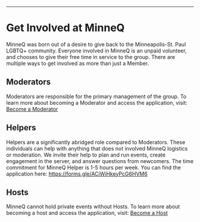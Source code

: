 ---

# Get Involved at MinneQ

MinneQ was born out of a desire to give back to the Minneapolis-St. Paul LGBTQ+ community. Everyone involved in MinneQ is an unpaid volunteer, and chooses to give their free time in service to the group. There are multiple ways to get involved as more than just a Member.

## Moderators

Moderators are responsible for the primary management of the group. To learn more about becoming a Moderator and access the application, visit: [Become a Moderator](/moderator)

## Helpers

Helpers are a significantly abridged role compared to Moderators. These individuals can help with anything that does not involved MinneQ logistics or moderation. We invite their help to plan and run events, create engagement in the server, and answer questions from newcomers. The time commitment for MinneQ Helper is 1-5 hours per week. You can find the application here: <https://forms.gle/ACiWiHkeyPcG6HVM6>

## Hosts

MinneQ cannot hold private events without Hosts. To learn more about becoming a host and access the application, visit: [Become a Host](/hosting)
